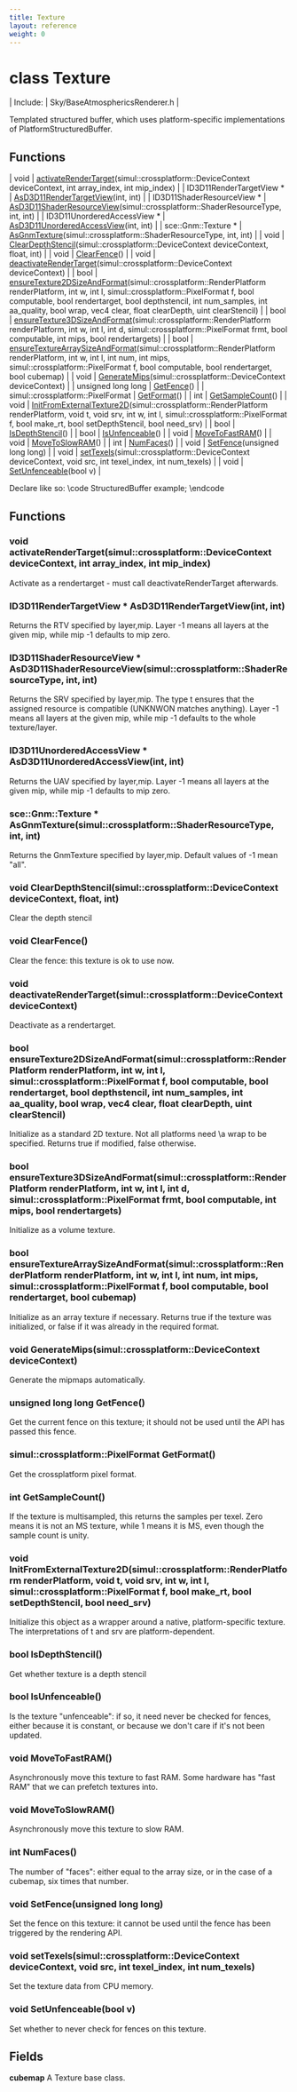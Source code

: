 ```yaml
---
title: Texture
layout: reference
weight: 0
---
```

class Texture
===

| Include: | Sky/BaseAtmosphericsRenderer.h |

Templated structured buffer, which uses platform-specific implementations of PlatformStructuredBuffer.<br>


Functions
---

| void | [activateRenderTarget](#activateRenderTarget)(simul::crossplatform::DeviceContext deviceContext, int array_index, int mip_index) |
| ID3D11RenderTargetView * | [AsD3D11RenderTargetView](#AsD3D11RenderTargetView)(int, int) |
| ID3D11ShaderResourceView * | [AsD3D11ShaderResourceView](#AsD3D11ShaderResourceView)(simul::crossplatform::ShaderResourceType, int, int) |
| ID3D11UnorderedAccessView * | [AsD3D11UnorderedAccessView](#AsD3D11UnorderedAccessView)(int, int) |
| sce::Gnm::Texture * | [AsGnmTexture](#AsGnmTexture)(simul::crossplatform::ShaderResourceType, int, int) |
| void | [ClearDepthStencil](#ClearDepthStencil)(simul::crossplatform::DeviceContext deviceContext, float, int) |
| void | [ClearFence](#ClearFence)() |
| void | [deactivateRenderTarget](#deactivateRenderTarget)(simul::crossplatform::DeviceContext deviceContext) |
| bool | [ensureTexture2DSizeAndFormat](#ensureTexture2DSizeAndFormat)(simul::crossplatform::RenderPlatform renderPlatform, int w, int l, simul::crossplatform::PixelFormat f, bool computable, bool rendertarget, bool depthstencil, int num_samples, int aa_quality, bool wrap, vec4 clear, float clearDepth, uint clearStencil) |
| bool | [ensureTexture3DSizeAndFormat](#ensureTexture3DSizeAndFormat)(simul::crossplatform::RenderPlatform renderPlatform, int w, int l, int d, simul::crossplatform::PixelFormat frmt, bool computable, int mips, bool rendertargets) |
| bool | [ensureTextureArraySizeAndFormat](#ensureTextureArraySizeAndFormat)(simul::crossplatform::RenderPlatform renderPlatform, int w, int l, int num, int mips, simul::crossplatform::PixelFormat f, bool computable, bool rendertarget, bool cubemap) |
| void | [GenerateMips](#GenerateMips)(simul::crossplatform::DeviceContext deviceContext) |
| unsigned long long | [GetFence](#GetFence)() |
| simul::crossplatform::PixelFormat | [GetFormat](#GetFormat)() |
| int | [GetSampleCount](#GetSampleCount)() |
| void | [InitFromExternalTexture2D](#InitFromExternalTexture2D)(simul::crossplatform::RenderPlatform renderPlatform, void t, void srv, int w, int l, simul::crossplatform::PixelFormat f, bool make_rt, bool setDepthStencil, bool need_srv) |
| bool | [IsDepthStencil](#IsDepthStencil)() |
| bool | [IsUnfenceable](#IsUnfenceable)() |
| void | [MoveToFastRAM](#MoveToFastRAM)() |
| void | [MoveToSlowRAM](#MoveToSlowRAM)() |
| int | [NumFaces](#NumFaces)() |
| void | [SetFence](#SetFence)(unsigned long long) |
| void | [setTexels](#setTexels)(simul::crossplatform::DeviceContext deviceContext, void src, int texel_index, int num_texels) |
| void | [SetUnfenceable](#SetUnfenceable)(bool v) |

Declare like so:
\code
StructuredBuffer<Example> example;
\endcode
  


Functions
---

### <a name="activateRenderTarget"/>void activateRenderTarget(simul::crossplatform::DeviceContext deviceContext, int array_index, int mip_index)
Activate as a rendertarget - must call deactivateRenderTarget afterwards.

### <a name="AsD3D11RenderTargetView"/>ID3D11RenderTargetView * AsD3D11RenderTargetView(int, int)
Returns the RTV specified by layer,mip. Layer -1 means all layers at the given mip, while mip -1 defaults to mip zero.

### <a name="AsD3D11ShaderResourceView"/>ID3D11ShaderResourceView * AsD3D11ShaderResourceView(simul::crossplatform::ShaderResourceType, int, int)
Returns the SRV specified by layer,mip. The type t ensures that the assigned resource is compatible (UNKNWON matches anything).
Layer -1 means all layers at the given mip, while mip -1 defaults to the whole texture/layer.

### <a name="AsD3D11UnorderedAccessView"/>ID3D11UnorderedAccessView * AsD3D11UnorderedAccessView(int, int)
Returns the UAV specified by layer,mip. Layer -1 means all layers at the given mip, while mip -1 defaults to mip zero.

### <a name="AsGnmTexture"/>sce::Gnm::Texture * AsGnmTexture(simul::crossplatform::ShaderResourceType, int, int)
Returns the GnmTexture specified by layer,mip. Default values of -1 mean "all".

### <a name="ClearDepthStencil"/>void ClearDepthStencil(simul::crossplatform::DeviceContext deviceContext, float, int)
Clear the depth stencil

### <a name="ClearFence"/>void ClearFence()
Clear the fence: this texture is ok to use now.

### <a name="deactivateRenderTarget"/>void deactivateRenderTarget(simul::crossplatform::DeviceContext deviceContext)
Deactivate as a rendertarget.

### <a name="ensureTexture2DSizeAndFormat"/>bool ensureTexture2DSizeAndFormat(simul::crossplatform::RenderPlatform renderPlatform, int w, int l, simul::crossplatform::PixelFormat f, bool computable, bool rendertarget, bool depthstencil, int num_samples, int aa_quality, bool wrap, vec4 clear, float clearDepth, uint clearStencil)
Initialize as a standard 2D texture. Not all platforms need \a wrap to be specified. Returns true if modified, false otherwise.

### <a name="ensureTexture3DSizeAndFormat"/>bool ensureTexture3DSizeAndFormat(simul::crossplatform::RenderPlatform renderPlatform, int w, int l, int d, simul::crossplatform::PixelFormat frmt, bool computable, int mips, bool rendertargets)
Initialize as a volume texture.

### <a name="ensureTextureArraySizeAndFormat"/>bool ensureTextureArraySizeAndFormat(simul::crossplatform::RenderPlatform renderPlatform, int w, int l, int num, int mips, simul::crossplatform::PixelFormat f, bool computable, bool rendertarget, bool cubemap)
Initialize as an array texture if necessary. Returns true if the texture was initialized, or false if it was already in the required format.

### <a name="GenerateMips"/>void GenerateMips(simul::crossplatform::DeviceContext deviceContext)
Generate the mipmaps automatically.

### <a name="GetFence"/>unsigned long long GetFence()
Get the current fence on this texture; it should not be used until the API has passed this fence.

### <a name="GetFormat"/>simul::crossplatform::PixelFormat GetFormat()
Get the crossplatform pixel format.

### <a name="GetSampleCount"/>int GetSampleCount()
If the texture is multisampled, this returns the samples per texel. Zero means it is not an MS texture,
while 1 means it is MS, even though the sample count is unity.

### <a name="InitFromExternalTexture2D"/>void InitFromExternalTexture2D(simul::crossplatform::RenderPlatform renderPlatform, void t, void srv, int w, int l, simul::crossplatform::PixelFormat f, bool make_rt, bool setDepthStencil, bool need_srv)
Initialize this object as a wrapper around a native, platform-specific texture. The interpretations of t and srv are platform-dependent.

### <a name="IsDepthStencil"/>bool IsDepthStencil()
Get whether texture is a depth stencil

### <a name="IsUnfenceable"/>bool IsUnfenceable()
Is the texture "unfenceable": if so, it need never be checked for fences, either because it is constant,
or because we don't care if it's not been updated.

### <a name="MoveToFastRAM"/>void MoveToFastRAM()
Asynchronously move this texture to fast RAM.
Some hardware has "fast RAM" that we can prefetch textures into.

### <a name="MoveToSlowRAM"/>void MoveToSlowRAM()
Asynchronously move this texture to slow RAM.

### <a name="NumFaces"/>int NumFaces()
The number of "faces": either equal to the array size, or in the case of a cubemap, six times that number.

### <a name="SetFence"/>void SetFence(unsigned long long)
Set the fence on this texture: it cannot be used until the fence has been triggered by the rendering API.

### <a name="setTexels"/>void setTexels(simul::crossplatform::DeviceContext deviceContext, void src, int texel_index, int num_texels)
Set the texture data from CPU memory.

### <a name="SetUnfenceable"/>void SetUnfenceable(bool v)
Set whether to never check for fences on this texture.

Fields
---

**cubemap**  A Texture base class.
